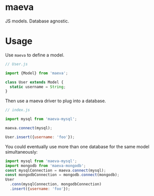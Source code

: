 maeva
===

JS models. Database agnostic.

# Usage

Use `maeva` to define a model.

```js
// User.js

import {Model} from 'maeva';

class User extends Model {
  static username = String;
}

```

Then use a maeva driver to plug into a database.

```js
// index.js

import mysql from 'maeva-mysql';

maeva.connect(mysql);

User.insert({username: 'foo'});
```

You could eventually use more than one database for the same model simultaneously:

```js
import mysql from 'maeva-mysql';
import mongodb from 'maeva-mongodb';
const mysqlConnection = maeva.connect(mysql);
const mongodbConnection = mongodb.connect(mongodb);
User
  .conn(mysqlConnection, mongodbConnection)
  .insert({username: 'foo'});
```
